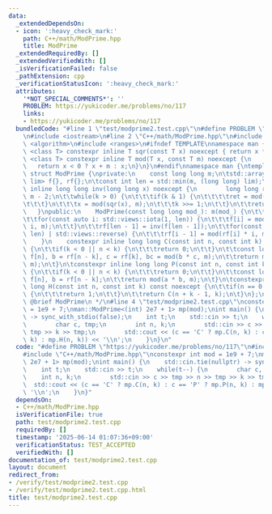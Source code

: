```yaml
---
data:
  _extendedDependsOn:
  - icon: ':heavy_check_mark:'
    path: C++/math/ModPrime.hpp
    title: ModPrime
  _extendedRequiredBy: []
  _extendedVerifiedWith: []
  _isVerificationFailed: false
  _pathExtension: cpp
  _verificationStatusIcon: ':heavy_check_mark:'
  attributes:
    '*NOT_SPECIAL_COMMENTS*': ''
    PROBLEM: https://yukicoder.me/problems/no/117
    links:
    - https://yukicoder.me/problems/no/117
  bundledCode: "#line 1 \"test/modprime2.test.cpp\"\n#define PROBLEM \"https://yukicoder.me/problems/no/117\"\
    \n#include <iostream>\n#line 2 \"C++/math/ModPrime.hpp\"\n#include <array>\n#include\
    \ <algorithm>\n#include <ranges>\n#ifndef TEMPLATE\nnamespace man {\ntemplate\
    \ <class T> constexpr inline T sqr(const T x) noexcept { return x * x; }\ntemplate\
    \ <class T> constexpr inline T mod(T x, const T m) noexcept {\n    x %= m;\n \
    \   return x < 0 ? x + m : x;\n}\n}\n#endif\nnamespace man {\ntemplate <int lim>\
    \ struct ModPrime {\nprivate:\n    const long long m;\n\tstd::array<long long,\
    \ lim> f{}, rf{};\n\tconst int len = std::min(m, (long long) lim);\n    constexpr\
    \ inline long long inv(long long x) noexcept {\n        long long ret = 1, k =\
    \ m - 2;\n\t\twhile(k > 0) {\n\t\t\tif(k & 1) {\n\t\t\t\tret = mod(ret * x, m);\n\
    \t\t\t}\n\t\t\tx = mod(sqr(x), m);\n\t\t\tk >>= 1;\n\t\t}\n\t\treturn ret;\n \
    \   }\npublic:\n    ModPrime(const long long mod_): m(mod_) {\n\t\tf[0] = 1;\n\
    \t\tfor(const auto i: std::views::iota(1, len)) {\n\t\t\tf[i] = mod(f[i - 1] *\
    \ i, m);\n\t\t}\n\t\trf[len - 1] = inv(f[len - 1]);\n\t\tfor(const auto i: std::views::iota(1,\
    \ len) | std::views::reverse) {\n\t\t\trf[i - 1] = mod(rf[i] * i, m);\n\t\t}\n\
    \    }\n    constexpr inline long long C(const int n, const int k) const noexcept\
    \ {\n\t\tif(k < 0 || n < k) {\n\t\t\treturn 0;\n\t\t}\n\t\tconst long long a =\
    \ f[n], b = rf[n - k], c = rf[k], bc = mod(b * c, m);\n\t\treturn mod(a * bc,\
    \ m);\n\t}\n\tconstexpr inline long long P(const int n, const int k) const noexcept\
    \ {\n\t\tif(k < 0 || n < k) {\n\t\t\treturn 0;\n\t\t}\n\t\tconst long long a =\
    \ f[n], b = rf[n - k];\n\t\treturn mod(a * b, m);\n\t}\n\tconstexpr inline long\
    \ long H(const int n, const int k) const noexcept {\n\t\tif(n == 0 && k == 0)\
    \ {\n\t\t\treturn 1;\n\t\t}\n\t\treturn C(n + k - 1, k);\n\t}\n};\n}\n/**\n *\
    \ @brief ModPrime\n */\n#line 4 \"test/modprime2.test.cpp\"\nconstexpr int mod\
    \ = 1e9 + 7;\nman::ModPrime<(int) 2e7 + 1> mp(mod);\nint main() {\n    std::cin.tie(nullptr)\
    \ -> sync_with_stdio(false);\n    int t;\n    std::cin >> t;\n    while(t--) {\n\
    \        char c, tmp;\n        int n, k;\n        std::cin >> c >> tmp >> n >>\
    \ tmp >> k >> tmp;\n        std::cout << (c == 'C' ? mp.C(n, k) : c == 'P' ? mp.P(n,\
    \ k) : mp.H(n, k)) << '\\n';\n    }\n}\n"
  code: "#define PROBLEM \"https://yukicoder.me/problems/no/117\"\n#include <iostream>\n\
    #include \"C++/math/ModPrime.hpp\"\nconstexpr int mod = 1e9 + 7;\nman::ModPrime<(int)\
    \ 2e7 + 1> mp(mod);\nint main() {\n    std::cin.tie(nullptr) -> sync_with_stdio(false);\n\
    \    int t;\n    std::cin >> t;\n    while(t--) {\n        char c, tmp;\n    \
    \    int n, k;\n        std::cin >> c >> tmp >> n >> tmp >> k >> tmp;\n      \
    \  std::cout << (c == 'C' ? mp.C(n, k) : c == 'P' ? mp.P(n, k) : mp.H(n, k)) <<\
    \ '\\n';\n    }\n}"
  dependsOn:
  - C++/math/ModPrime.hpp
  isVerificationFile: true
  path: test/modprime2.test.cpp
  requiredBy: []
  timestamp: '2025-06-14 01:07:36+09:00'
  verificationStatus: TEST_ACCEPTED
  verifiedWith: []
documentation_of: test/modprime2.test.cpp
layout: document
redirect_from:
- /verify/test/modprime2.test.cpp
- /verify/test/modprime2.test.cpp.html
title: test/modprime2.test.cpp
---
```

